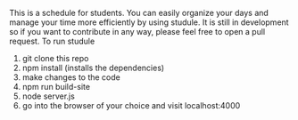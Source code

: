 This is a schedule for students. You can easily organize your days and manage your time more efficiently by using studule. It is still in development so if you want to contribute in any way, please feel free to open a pull request.
To run studule
1. git clone this repo
2. npm install (installs the dependencies)
3. make changes to the code
4. npm run build-site
5. node server.js
6. go into the browser of your choice and visit localhost:4000
